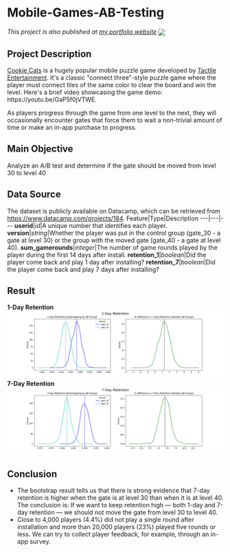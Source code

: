 # Mobile-Games-AB-Testing
<em>This project is also published at [my portfolio website](https://yilichen-leoportfolio-f709a-7d1d9.stackbit.app/blog/Mobile-Games-AB-Testing-with-Cookie-Cats/) </em>
<a href="URL_REDIRECT" target="blank"><img align="center" src="https://miro.medium.com/v2/resize:fit:786/format:webp/1*JzfrTY46fhRNOrM9K6u7OQ.jpeg" height="100" /></a>

## Project Description
<p><a href="https://www.facebook.com/cookiecatsgame">Cookie Cats</a> is a hugely popular mobile puzzle game developed by <a href="http://tactile.dk">Tactile Entertainment</a>. It's a classic "connect three"-style puzzle game where the player must connect tiles of the same color to clear the board and win the level. 
Here's a brief video showcasing the game demo: https://youtu.be/GaP5f0jVTWE.

As players progress through the game from one level to the next, they will occasionally encounter gates that force them to wait a non-trivial amount of time or make an in-app purchase to progress.

## Main Objective
Analyze an A/B test and determine if the gate should be moved from level 30 to level 40

## Data Source
The dataset is publicly available on Datacamp, which can be retrieved from https://www.datacamp.com/projects/184.
Feature|Type|Description
---|---|---
**userid**|_id_|A unique number that identifies each player.
**version**|_string_|Whether the player was put in the control group (gate_30 - a gate at level 30) or the group with the moved gate (gate_40 - a gate at level 40).
**sum_gamerounds**|_integer_|The number of game rounds played by the player during the first 14 days after install.
**retention_1**|_boolean_|Did the player come back and play 1 day after installing?
**retention_7**|_boolean_|Did the player come back and play 7 days after installing?

## Result
<div id="header" align="left">
  <strong>1-Day Retention</strong>
</div>
<div id="header" align="center">
  <img src="https://github.com/Leo06660/Mobile-Games-AB-Testing/blob/main/chart/1-Day%20Retention.png?raw=true"/>
</div>
<div id="header" align="left">
  <strong>7-Day Retention</strong>
</div>
<div id="header" align="center">
  <img src="https://github.com/Leo06660/Mobile-Games-AB-Testing/blob/main/chart/7-Day%20Retention.png?raw=true"/>
</div>

## Conclusion
<ul>
    <li>The bootstrap result tells us that there is strong evidence that 7-day retention is higher when the gate is at level 30 than when it is at level 40. The conclusion is: If we want to keep retention high — both 1-day and 7-day retention — we should not move the gate from level 30 to level 40.</li>
    <li>Close to 4,000 players (4.4%) did not play a single round after installation and more than 20,000 players (23%) played five rounds or less. We can try to collect player feedback, for example, through an in-app survey.</li>
</ul>
